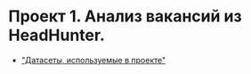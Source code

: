 # Проект 1. Анализ вакансий из HeadHunter.
* ["Датасеты, используемые в проекте"](https://drive.google.com/drive/folders/1DC9gGHBIuVOwSGA8z4_5eENhqL8doZpt)
